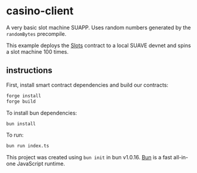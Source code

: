 # casino-client

A very basic slot machine SUAPP. Uses random numbers generated by the `randomBytes` precompile.

This example deploys the [Slots](./contracts/Slots.sol) contract to a local SUAVE devnet and spins a slot machine 100 times.

## instructions

First, install smart contract dependencies and build our contracts:

```bash
forge install
forge build
```

To install bun dependencies:

```bash
bun install
```

To run:

```bash
bun run index.ts
```

This project was created using `bun init` in bun v1.0.16. [Bun](https://bun.sh) is a fast all-in-one JavaScript runtime.
